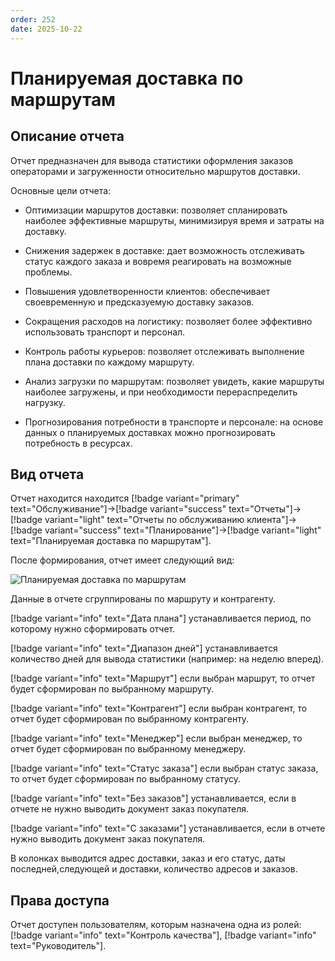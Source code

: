 ```yaml
---
order: 252
date: 2025-10-22
---
```

# Планируемая доставка по маршрутам

## Описание отчета

Отчет предназначен для вывода статистики оформления заказов операторами и загруженности относительно маршрутов доставки.

Основные цели отчета:

- Оптимизации маршрутов доставки: позволяет спланировать наиболее эффективные маршруты, минимизируя время и затраты на доставку.

- Снижения задержек в доставке: дает возможность отслеживать статус каждого заказа и вовремя реагировать на возможные проблемы.

- Повышения удовлетворенности клиентов: обеспечивает своевременную и предсказуемую доставку заказов.
 
- Сокращения расходов на логистику: позволяет более эффективно использовать транспорт и персонал.

- Контроль работы курьеров: позволяет отслеживать выполнение плана доставки по каждому маршруту.

- Анализ загрузки по маршрутам: позволяет увидеть, какие маршруты наиболее загружены, и при необходимости перераспределить нагрузку.

- Прогнозирования потребности в транспорте и персонале: на основе данных о планируемых доставках можно прогнозировать потребность в ресурсах.

## Вид отчета

Отчет находится находится [!badge variant="primary" text="Обслуживание"]->[!badge variant="success" text="Отчеты"]->[!badge variant="light" text="Отчеты по обслуживанию клиента"]->[!badge variant="success" text="Планирование"]->[!badge variant="light" text="Планируемая доставка по маршрутам"].

После формирования, отчет имеет следующий вид:

![Планируемая доставка по маршрутам](/images/Отчет_планируемая_доставка_по_маршрутам.jpg)

Данные в отчете сгруппированы по маршруту и контрагенту.

[!badge variant="info" text="Дата плана"] устанавливается период, по которому нужно сформировать отчет.

[!badge variant="info" text="Диапазон дней"] устанавливается количество дней для вывода статистики (например: на неделю вперед).

[!badge variant="info" text="Маршрут"] если выбран маршрут, то отчет будет сформирован по выбранному маршруту.

[!badge variant="info" text="Контрагент"] если выбран контрагент, то отчет будет сформирован по выбранному контрагенту.

[!badge variant="info" text="Менеджер"] если выбран менеджер, то отчет будет сформирован по выбранному менеджеру.

[!badge variant="info" text="Статус заказа"] если выбран статус заказа, то отчет будет сформирован по выбранному статусу.

[!badge variant="info" text="Без заказов"] устанавливается, если в отчете не нужно выводить документ заказ покупателя.

[!badge variant="info" text="С заказами"] устанавливается, если в отчете нужно выводить документ заказ покупателя.

В колонках выводится адрес доставки, заказ и его статус, даты последней,следующей и доставки, количество адресов и заказов.

## Права доступа

Отчет доступен пользователям, которым назначена одна из ролей: [!badge variant="info" text="Контроль качества"], [!badge variant="info" text="Руководитель"].
